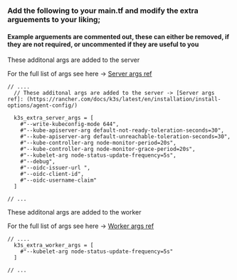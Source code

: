 
###  Add the following to your main.tf and modify the extra arguements to your liking;   

####   Example arguements are commented out, these can either be removed, if they are not required, or uncommented if they are useful to you 


These additonal args are added to the server 

   For the full list of args see here -> [Server args ref](https://rancher.com/docs/k3s/latest/en/installation/install-options/agent-config/)

```
// ....
  // These additonal args are added to the server -> [Server args ref]: (https://rancher.com/docs/k3s/latest/en/installation/install-options/agent-config/)
  
  k3s_extra_server_args = [
    #"--write-kubeconfig-mode 644",
    #"--kube-apiserver-arg default-not-ready-toleration-seconds=30",
    #"--kube-apiserver-arg default-unreachable-toleration-seconds=30",
    #"--kube-controller-arg node-monitor-period=20s",
    #"--kube-controller-arg node-monitor-grace-period=20s",
    #"--kubelet-arg node-status-update-frequency=5s",
    #"--debug",
    #"--oidc-issuer-url ",
    #"--oidc-client-id",
    #"--oidc-username-claim"
  ]
  
// ...
```

These additonal args are added to the worker 

   For the full list of args see here -> [Worker args ref](https://rancher.com/docs/k3s/latest/en/installation/install-options/agent-config/)

```
// ....
  k3s_extra_worker_args = [
    #"--kubelet-arg node-status-update-frequency=5s"
  ]

// ...
```
